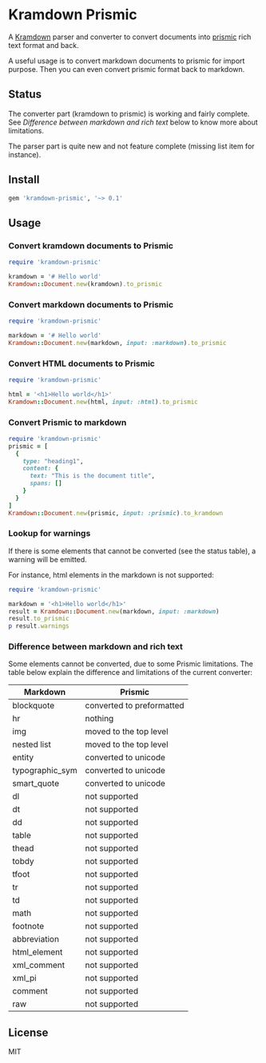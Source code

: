 # Kramdown Prismic

A [Kramdown][] parser and converter to convert documents into [prismic][] rich text format and back.

A useful usage is to convert markdown documents to prismic for import purpose. Then you can even convert prismic format back to markdown.

## Status

The converter part (kramdown to prismic) is working and fairly complete. See *Difference between markdown and rich text* below to know more about limitations.

The parser part is quite new and not feature complete (missing list item for instance).

## Install

```ruby
gem 'kramdown-prismic', '~> 0.1'
```

## Usage

### Convert kramdown documents to Prismic

```ruby
require 'kramdown-prismic'

kramdown = '# Hello world'
Kramdown::Document.new(kramdown).to_prismic
```

### Convert markdown documents to Prismic

```ruby
require 'kramdown-prismic'

markdown = '# Hello world'
Kramdown::Document.new(markdown, input: :markdown).to_prismic
```

### Convert HTML documents to Prismic

```ruby
require 'kramdown-prismic'

html = '<h1>Hello world</h1>'
Kramdown::Document.new(html, input: :html).to_prismic
```

### Convert Prismic to markdown

```ruby
require 'kramdown-prismic'
prismic = [
  {
    type: "heading1",
    content: {
      text: "This is the document title",
      spans: []
    }
  }
]
Kramdown::Document.new(prismic, input: :prismic).to_kramdown
```

### Lookup for warnings

If there is some elements that cannot be converted (see the status table), a warning will be emitted.

For instance, html elements in the markdown is not supported:

```ruby
require 'kramdown-prismic'

markdown = '<h1>Hello world</h1>'
result = Kramdown::Document.new(markdown, input: :markdown)
result.to_prismic
p result.warnings
```

### Difference between markdown and rich text

Some elements cannot be converted, due to some Prismic limitations. The table below explain the difference and limitations of the current converter:

| Markdown         | Prismic                    |
|------------------|----------------------------|
| blockquote       | converted to preformatted  |
| hr               | nothing                    |
| img              | moved to the top level     |
| nested list      | moved to the top level     |
| entity           | converted to unicode       |
| typographic_sym  | converted to unicode       |
| smart_quote      | converted to unicode       |
| dl               | not supported              |
| dt               | not supported              |
| dd               | not supported              |
| table            | not supported              |
| thead            | not supported              |
| tobdy            | not supported              |
| tfoot            | not supported              |
| tr               | not supported              |
| td               | not supported              |
| math             | not supported              |
| footnote         | not supported              |
| abbreviation     | not supported              |
| html_element     | not supported              |
| xml_comment      | not supported              |
| xml_pi           | not supported              |
| comment          | not supported              |
| raw              | not supported              |

## License

MIT

[Kramdown]: https://kramdown.gettalong.org/
[prismic]: https://prismic.io/
